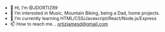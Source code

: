 - 👋 Hi, I’m @JDORTIZ89
- 👀 I’m interested in Music, Mountain Biking, being a Dad, home projects.
- 🌱 I’m currently learning HTML/CSS/Javascript/React/Node.js/Express
- 📫 How to reach me... ortizjamesd@gmail.com

<!---
JDORTIZ89/JDORTIZ89 is a ✨ special ✨ repository because its `README.md` (this file) appears on your GitHub profile.
You can click the Preview link to take a look at your changes.
--->
